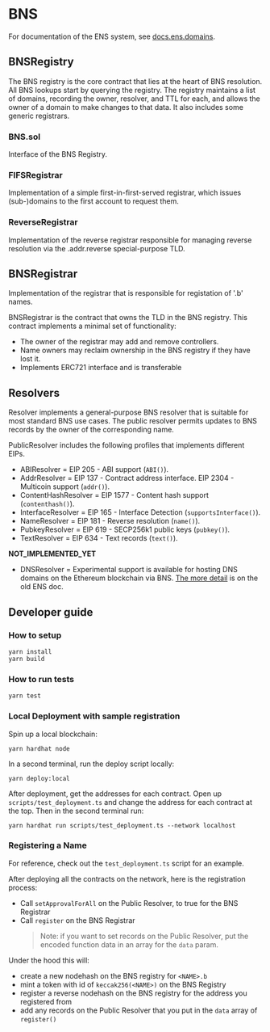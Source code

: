 # BNS

For documentation of the ENS system, see [docs.ens.domains](https://docs.ens.domains/).

## BNSRegistry

The BNS registry is the core contract that lies at the heart of BNS resolution. All BNS lookups start by querying the registry. The registry maintains a list of domains, recording the owner, resolver, and TTL for each, and allows the owner of a domain to make changes to that data. It also includes some generic registrars.

### BNS.sol

Interface of the BNS Registry.

### FIFSRegistrar

Implementation of a simple first-in-first-served registrar, which issues (sub-)domains to the first account to request them.

### ReverseRegistrar

Implementation of the reverse registrar responsible for managing reverse resolution via the .addr.reverse special-purpose TLD.

## BNSRegistrar

Implementation of the registrar that is responsible for registation of '.b' names.

BNSRegistrar is the contract that owns the TLD in the BNS registry. This contract implements a minimal set of functionality:

- The owner of the registrar may add and remove controllers.
- Name owners may reclaim ownership in the BNS registry if they have lost it.
- Implements ERC721 interface and is transferable

## Resolvers

Resolver implements a general-purpose BNS resolver that is suitable for most standard BNS use cases. The public resolver permits updates to BNS records by the owner of the corresponding name.

PublicResolver includes the following profiles that implements different EIPs.

- ABIResolver = EIP 205 - ABI support (`ABI()`).
- AddrResolver = EIP 137 - Contract address interface. EIP 2304 - Multicoin support (`addr()`).
- ContentHashResolver = EIP 1577 - Content hash support (`contenthash()`).
- InterfaceResolver = EIP 165 - Interface Detection (`supportsInterface()`).
- NameResolver = EIP 181 - Reverse resolution (`name()`).
- PubkeyResolver = EIP 619 - SECP256k1 public keys (`pubkey()`).
- TextResolver = EIP 634 - Text records (`text()`).

**NOT_IMPLEMENTED_YET**

- DNSResolver = Experimental support is available for hosting DNS domains on the Ethereum blockchain via BNS. [The more detail](https://veox-ens.readthedocs.io/en/latest/dns.html) is on the old ENS doc.

## Developer guide

### How to setup

```
yarn install
yarn build
```

### How to run tests

```
yarn test
```

### Local Deployment with sample registration

Spin up a local blockchain:

```terminal 1
yarn hardhat node
```

In a second terminal, run the deploy script locally:

```terminal 2
yarn deploy:local
```

After deployment, get the addresses for each contract.
Open up `scripts/test_deployment.ts` and change the address for each contract at the top.
Then in the second terminal run:

```terminal 2
yarn hardhat run scripts/test_deployment.ts --network localhost
```

### Registering a Name

For reference, check out the `test_deployment.ts` script for an example.

After deploying all the contracts on the network, here is the registration process:

- Call `setApprovalForAll` on the Public Resolver, to true for the BNS Registrar
- Call `register` on the BNS Registrar
  > Note:
  > if you want to set records on the Public Resolver, put the encoded function data in an array for the `data` param.

Under the hood this will:

- create a new nodehash on the BNS registry for `<NAME>.b`
- mint a token with id of `keccak256(<NAME>)` on the BNS Registry
- register a reverse nodehash on the BNS registry for the address you registered from
- add any records on the Public Resolver that you put in the `data` array of `register()`
